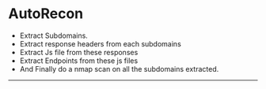 # AutoRecon

- Extract Subdomains.
- Extract response headers from each subdomains
- Extract Js file from these responses
- Extract Endpoints from these js files
- And Finally do a nmap scan on all the subdomains extracted.

----------------------------------------------------------------
